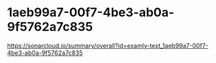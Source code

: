 # 1aeb99a7-00f7-4be3-ab0a-9f5762a7c835
https://sonarcloud.io/summary/overall?id=examly-test_1aeb99a7-00f7-4be3-ab0a-9f5762a7c835
